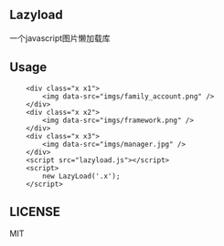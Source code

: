 ## Lazyload
一个javascript图片懒加载库

## Usage
        <div class="x x1">
            <img data-src="imgs/family_account.png" />
        </div>
        <div class="x x2">
            <img data-src="imgs/framework.png" />
        </div>
        <div class="x x3">
            <img data-src="imgs/manager.jpg" />
        </div>
        <script src="lazyload.js"></script>
        <script>
            new LazyLoad('.x');   
        </script>

## LICENSE
MIT